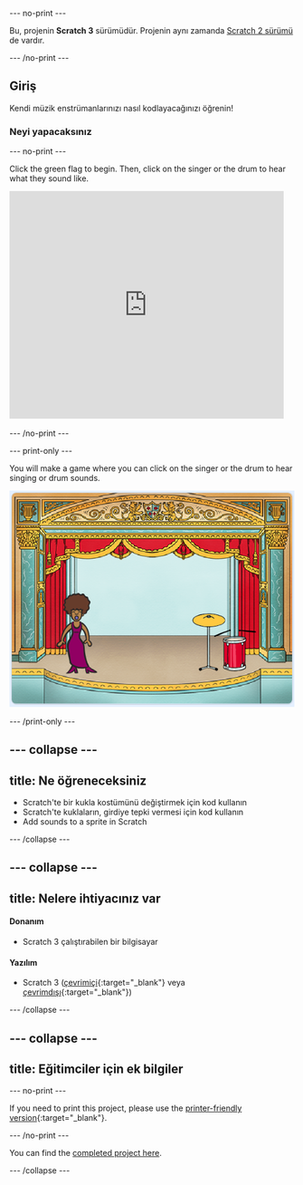 \--- no-print \---

Bu, projenin **Scratch 3** sürümüdür. Projenin aynı zamanda [Scratch 2 sürümü](https://projects.raspberrypi.org/en/projects/rock-band-scratch2) de vardır.

\--- /no-print \---

## Giriş

Kendi müzik enstrümanlarınızı nasıl kodlayacağınızı öğrenin!

### Neyi yapacaksınız

\--- no-print \---

Click the green flag to begin. Then, click on the singer or the drum to hear what they sound like.

<div class="scratch-preview">
  <iframe allowtransparency="true" width="485" height="402" src="https://scratch.mit.edu/projects/embed/276872220/?autostart=false" frameborder="0" scrolling="no"></iframe>
</div>

\--- /no-print \---

\--- print-only \---

You will make a game where you can click on the singer or the drum to hear singing or drum sounds.

![game screenshot](images/demo.png)

\--- /print-only \---

## \--- collapse \---

## title: Ne öğreneceksiniz

+ Scratch'te bir kukla kostümünü değiştirmek için kod kullanın
+ Scratch'te kuklaların, girdiye tepki vermesi için kod kullanın
+ Add sounds to a sprite in Scratch

\--- /collapse \---

## \--- collapse \---

## title: Nelere ihtiyacınız var

#### Donanım

+ Scratch 3 çalıştırabilen bir bilgisayar

#### Yazılım

+ Scratch 3 ([çevrimiçi](http://rpf.io/scratchon){:target="_blank"} veya [çevrimdışı](http://rpf.io/scratchoff){:target="_blank"})

\--- /collapse \---

## \--- collapse \---

## title: Eğitimciler için ek bilgiler

\--- no-print \---

If you need to print this project, please use the [printer-friendly version](https://projects.raspberrypi.org/en/projects/rock-band/print){:target="_blank"}.

\--- /no-print \---

You can find the [completed project here](http://rpf.io/p/en/rock-band-get).

\--- /collapse \---